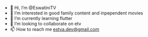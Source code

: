 - 👋 Hi, I’m @EswatiniTV
- 👀 I’m interested in good family content and inpependent movies
- 🌱 I’m currently learning flutter
- 💞️ I’m looking to collaborate on etv
- 📫 How to reach me estva.dev@gmail.com

<!---
EswatiniTV/EswatiniTV is a ✨ special ✨ repository because its `README.md` (this file) appears on your GitHub profile.
You can click the Preview link to take a look at your changes.
--->
